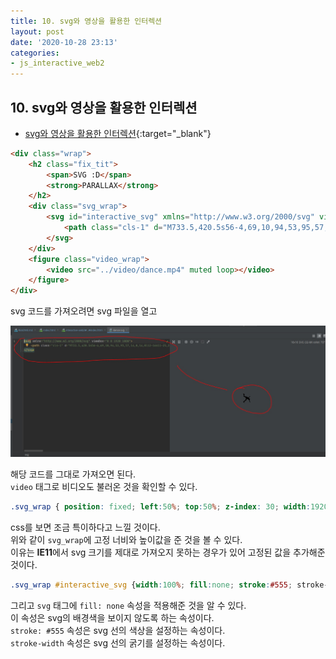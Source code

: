 ```yaml
---
title: 10. svg와 영상을 활용한 인터렉션
layout: post
date: '2020-10-28 23:13'
categories:
- js_interactive_web2
---
```


## 10. svg와 영상을 활용한 인터렉션

* [svg와 영상을 활용한 인터렉션](https://hyungju-lee.github.io/hyungju-lee-interactions/interactive-web2/study/section11/step1/index.html){:target="_blank"}

```html
<div class="wrap">
    <h2 class="fix_tit">
        <span>SVG :D</span>
        <strong>PARALLAX</strong>
    </h2>
    <div class="svg_wrap">
        <svg id="interactive_svg" xmlns="http://www.w3.org/2000/svg" viewBox="0 0 1920 1080">
            <path class="cls-1" d="M733.5,420.5s56-4,69,10,94,53,95,57,14,0,14,0l12-16s11-25,22-28,48-35,48-35,23-14,52-9l11,6-50,16s-22,7-42,54c0,0-17,17-24,18,0,0,4,16-3,26,0,0,18,33,14,37s35-17,60,14c0,0,21,26-1,58,0,0-9,21-23,25v17s4,33,8,35c0,0,28,62,25,83l18,49-45,4,10-8s3-35-16-55c0,0-33-80-32-96,0,0-15-5-18-19,0,0-19-22-18-26,0,0-95-36-119-75,0,0-17,69-31,81,0,0-8,36-17,46,0,0-3,7-32,20l-35,17s-59,56-60,57-9,1-9,1,0,30-3,31l8,12s27,3,23,14c0,0-1,7-14,6h-36s-56-37-55-44,15-38,25-36l91-79s35-25,43-25l12-15,16-109s4-34-57-72-92-23-103-59c0,0,3-28,7-30l-5-90,1-15s-36-43-39-42-30-33,21-21c0,0,95,31,89,52,0,0,4,14-18,24l1,93-4,11Z"/>
        </svg>
    </div>
    <figure class="video_wrap">
        <video src="../video/dance.mp4" muted loop></video>
    </figure>
</div>
```

svg 코드를 가져오려면 svg 파일을 열고

![](/static/img/interaction/image46.jpg)

해당 코드를 그대로 가져오면 된다.  
`video` 태그로 비디오도 불러온 것을 확인할 수 있다.

```css
.svg_wrap { position: fixed; left:50%; top:50%; z-index: 30; width:1920px; height:1080px; transform:translate(-50%,-50%); }
```

css를 보면 조금 특이하다고 느낄 것이다.  
위와 같이 `svg_wrap`에 고정 너비와 높이값을 준 것을 볼 수 있다.  
이유는 **IE11**에서 svg 크기를 제대로 가져오지 못하는 경우가 있어 고정된 값을 추가해준 것이다.  

```css
.svg_wrap #interactive_svg {width:100%; fill:none; stroke:#555; stroke-width:4}
```

그리고 `svg` 태그에 `fill: none` 속성을 적용해준 것을 알 수 있다.  
이 속성은 svg의 배경색을 보이지 않도록 하는 속성이다.  
`stroke: #555` 속성은 svg 선의 색상을 설정하는 속성이다.  
`stroke-width` 속성은 svg 선의 굵기를 설정하는 속성이다.